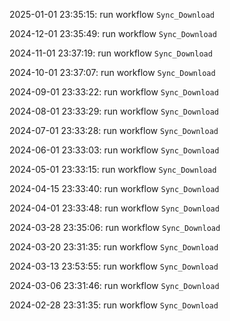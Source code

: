 2025-01-01 23:35:15: run workflow `Sync_Download` 

2024-12-01 23:35:49: run workflow `Sync_Download` 

2024-11-01 23:37:19: run workflow `Sync_Download` 

2024-10-01 23:37:07: run workflow `Sync_Download` 

2024-09-01 23:33:22: run workflow `Sync_Download` 

2024-08-01 23:33:29: run workflow `Sync_Download` 

2024-07-01 23:33:28: run workflow `Sync_Download` 

2024-06-01 23:33:03: run workflow `Sync_Download` 

2024-05-01 23:33:15: run workflow `Sync_Download` 

2024-04-15 23:33:40: run workflow `Sync_Download` 

2024-04-01 23:33:48: run workflow `Sync_Download` 

2024-03-28 23:35:06: run workflow `Sync_Download` 

2024-03-20 23:31:35: run workflow `Sync_Download` 

2024-03-13 23:53:55: run workflow `Sync_Download` 

2024-03-06 23:31:46: run workflow `Sync_Download` 

2024-02-28 23:31:35: run workflow `Sync_Download` 


